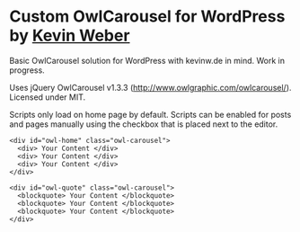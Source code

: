 Custom OwlCarousel for WordPress by [Kevin Weber](http://kevinw.de/)
====================

Basic OwlCarousel solution for WordPress with kevinw.de in mind. Work in progress.

Uses jQuery OwlCarousel v1.3.3 (http://www.owlgraphic.com/owlcarousel/).
Licensed under MIT.

Scripts only load on home page by default. Scripts can be enabled for posts and pages manually using the checkbox that is placed next to the editor.

```
<div id="owl-home" class="owl-carousel">
  <div> Your Content </div>
  <div> Your Content </div>
  <div> Your Content </div>
</div>
```

```
<div id="owl-quote" class="owl-carousel">
  <blockquote> Your Content </blockquote>
  <blockquote> Your Content </blockquote>
  <blockquote> Your Content </blockquote>
</div>
```
